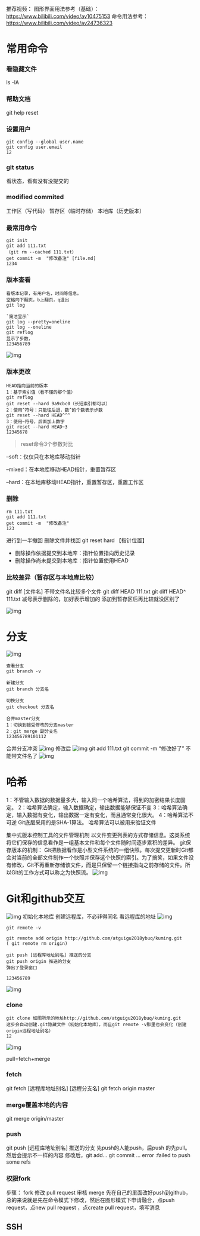 推荐视频：
图形界面用法参考（基础）：https://www.bilibili.com/video/av10475153
命令用法参考：https://www.bilibili.com/video/av24736323

# 常用命令

### 看隐藏文件

ls -lA

### 帮助文档

git help reset

### 设置用户

```
git config --global user.name
git config user.email
12
```

### git status

看状态，看有没有没提交的

### modified commited

工作区（写代码） 暂存区（临时存储）
本地库（历史版本）

### 最常用命令

```
git init
git add 111.txt
（git rm --cached 111.txt）
get commit -m  "修改备注" [file.md]
1234
```

### 版本查看

```
看版本记录，有用户名，时间等信息。
空格向下翻页，b上翻页，q退出
git log

`简洁显示`
git log --pretty=oneline
git log --oneline
git reflog
显示了步数，
123456789
```

![img](https://raw.githubusercontent.com/FermHan/tuchuang/master/20190223205300.png)

### 版本更改

```
HEAD指向当前的版本
1：基于索引值（看不懂的那个值）
git reflog
git reset --hard 9a9cbc0（长短索引都可以）
2：使用^符号：只能往后退，数^的个数表示步数
git reset --hard HEAD^^^
3：使用~符号，后面加上数字
git reset --hard HEAD~3
12345678
```

> reset命令3个参数对比

–soft：仅仅只在本地库移动指针

–mixed：在本地库移动HEAD指针，重置暂存区

–hard：在本地库移动HEAD指针，重置暂存区，重置工作区

### 删除

```
rm 111.txt
git add 111.txt
get commit -m  "修改备注"
123
```

进行到一半撤回
删除文件并找回
git reset hard 【指针位置】

- 删除操作依据提交到本地库：指针位置指向历史记录
- 删除操作尚未提交到本地库：指针位置使用HEAD

### 比较差异（暂存区与本地库比较）

git diff [文件名]
不带文件名比较多个文件
git diff HEAD 111.txt
git diff HEAD^ 111.txt
减号表示删除的，加好表示增加的
添加到暂存区后再比较就没区别了

![img](https://raw.githubusercontent.com/FermHan/tuchuang/master/20190223203441.png)

# 分支

![img](https://raw.githubusercontent.com/FermHan/tuchuang/master/20190223225347.png)

```
查看分支
git branch -v

新建分支
git branch 分支名

切换分支
git checkout 分支名

合并master分支
1：切换到接受修改的分支master
2：git merge 副分支名
123456789101112
```

合并分支冲突
![img](https://raw.githubusercontent.com/FermHan/tuchuang/master/20190223230453.png)
修改后
![img](https://raw.githubusercontent.com/FermHan/tuchuang/master/20190223230548.png)
git add 111.txt
git commit -m “修改好了”
不能带文件名了
![img](https://raw.githubusercontent.com/FermHan/tuchuang/master/20190223230826.png)

# 哈希

1：不管输入数据的数据量多大，输入同一个哈希算法，得到的加密结果长度固定。
2：哈希算法确定，输入数据确定，输出数据能够保证不变
3：哈希算法确定，输入数据有变化，输出数据一定有变化，而且通常变化很大。
4：哈希算法不可逆
Git底层采用的是SHA-1算法。
哈希算法可以被用来验证文件

集中式版本控制工具的文件管理机制
以文件变更列表的方式存储信息。这类系统将它们保存的信息看作是一组基本文件和每个文件随时间逐步累积的差异。
git保存版本的机制：
Git把数据看作是小型文件系统的一组快照。每次提交更新时Git都会对当前的全部文件制作一个快照并保存这个快照的索引。为了搞笑，如果文件没有修改，Git不再重新存储该文件，而是只保留一个链接指向之前存储的文件。所以Git的工作方式可以称之为快照流。
![img](https://raw.githubusercontent.com/FermHan/tuchuang/master/20190224104336.png)

# Git和github交互

![img](https://raw.githubusercontent.com/FermHan/tuchuang/master/20190224110842.png)
初始化本地库
创建远程库，不必非得同名
看远程库的地址
![img](https://raw.githubusercontent.com/FermHan/tuchuang/master/20190224111813.png)

```
git remote -v

git remote add origin http://github.com/atguigu2018ybuq/kuming.git
( git remote rm origin)

git push [远程库地址别名] 推送的分支
git push origin 推送的分支
弹出了登录窗口

123456789
```

![img](https://raw.githubusercontent.com/FermHan/tuchuang/master/20190224195317.png)

### clone

```
git clone 如图所示的地址http://github.com/atguigu2018ybuq/kuming.git
这步会自动创建.git隐藏文件（初始化本地库），而且git remote -v那里也会变化（创建origin远程地址别名）
12
```

![img](https://raw.githubusercontent.com/FermHan/tuchuang/master/20190224195629.png)

pull=fetch+merge

### fetch

git fetch [远程库地址别名] [远程分支名]
git fetch origin master

### merge覆盖本地的内容

git merge origin/master

### push

git push [远程库地址别名] 推送的分支
先push的人能push，后push 的先pull。然后会提示不一样的内容
修改后，git add… git commit …
error :failed to push some refs

### 权限fork

步骤： fork 修改 pull request 审核 merge
先在自己的里面改好push到github，
总的来说就是先在命令模式下修改，然后在图形模式下申请融合，点push request，点new pull request ，点create pull request，填写消息

## SSH